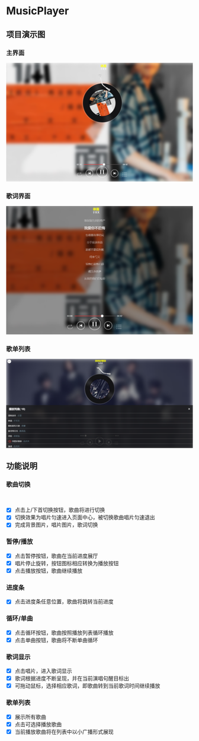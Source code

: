 # MusicPlayer

## 项目演示图

### 主界面

![Image text](https://github.com/Leyiteyanzhi/MusicPlayer/blob/master/img-folder/d1.png)

### 歌词界面

![Image text](https://github.com/Leyiteyanzhi/MusicPlayer/blob/master/img-folder/d2.png)

### 歌单列表

![Image text](https://github.com/Leyiteyanzhi/MusicPlayer/blob/master/img-folder/d3.png)

## 功能说明

### 歌曲切换
  
 - [x] 点击上/下首切换按钮，歌曲将进行切换
 - [x] 切换效果为唱片匀速进入页面中心，被切换歌曲唱片匀速退出
 - [x] 完成背景图片，唱片图片，歌词切换
  
### 暂停/播放

   - [x] 点击暂停按钮，歌曲在当前进度展厅
   - [x] 唱片停止旋转，按钮图标相应转换为播放按钮
   - [x] 点击播放按钮，歌曲继续播放
    
### 进度条

   - [x] 点击进度条任意位置，歌曲将跳转当前进度
  
### 循环/单曲

   - [x] 点击循环按钮，歌曲按照播放列表循环播放
   - [x] 点击单曲按钮，歌曲将不断单曲循环
    
### 歌词显示

   - [x] 点击唱片，进入歌词显示
   - [x] 歌词根据进度不断呈现，并在当前演唱句醒目标出
   - [x] 可拖动鼠标，选择相应歌词，即歌曲转到当前歌词时间继续播放
    
### 歌单列表

   - [x] 展示所有歌曲
   - [x] 点击可选择播放歌曲
   - [x] 当前播放歌曲将在列表中以小广播形式展现

